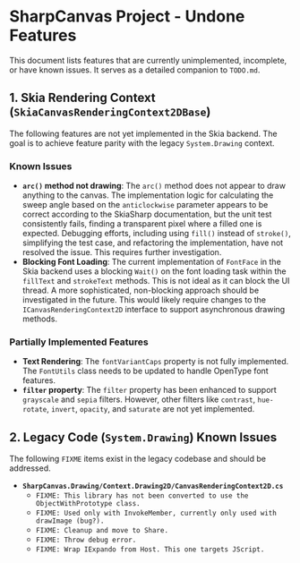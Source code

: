 # SharpCanvas Project - Undone Features

This document lists features that are currently unimplemented, incomplete, or have known issues. It serves as a detailed companion to `TODO.md`.

## 1. Skia Rendering Context (`SkiaCanvasRenderingContext2DBase`)
The following features are not yet implemented in the Skia backend. The goal is to achieve feature parity with the legacy `System.Drawing` context.

### Known Issues
- **`arc()` method not drawing**: The `arc()` method does not appear to draw anything to the canvas. The implementation logic for calculating the sweep angle based on the `anticlockwise` parameter appears to be correct according to the SkiaSharp documentation, but the unit test consistently fails, finding a transparent pixel where a filled one is expected. Debugging efforts, including using `fill()` instead of `stroke()`, simplifying the test case, and refactoring the implementation, have not resolved the issue. This requires further investigation.
- **Blocking Font Loading**: The current implementation of `FontFace` in the Skia backend uses a blocking `Wait()` on the font loading task within the `fillText` and `strokeText` methods. This is not ideal as it can block the UI thread. A more sophisticated, non-blocking approach should be investigated in the future. This would likely require changes to the `ICanvasRenderingContext2D` interface to support asynchronous drawing methods.

### Partially Implemented Features
- **Text Rendering**: The `fontVariantCaps` property is not fully implemented. The `FontUtils` class needs to be updated to handle OpenType font features.
- **`filter` property**: The `filter` property has been enhanced to support `grayscale` and `sepia` filters. However, other filters like `contrast`, `hue-rotate`, `invert`, `opacity`, and `saturate` are not yet implemented.

## 2. Legacy Code (`System.Drawing`) Known Issues
The following `FIXME` items exist in the legacy codebase and should be addressed.

- **`SharpCanvas.Drawing/Context.Drawing2D/CanvasRenderingContext2D.cs`**
  - `FIXME: This library has not been converted to use the ObjectWithPrototype class.`
  - `FIXME: Used only with InvokeMember, currently only used with drawImage (bug?).`
  - `FIXME: Cleanup and move to Share.`
  - `FIXME: Throw debug error.`
  - `FIXME: Wrap IExpando from Host. This one targets JScript.`
